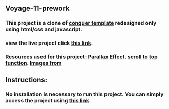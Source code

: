 ## Voyage-11-prework
### This project is a clone of [conquer template](https://github.com/chingu-voyages/voyage-prework-tier1-website-template) redesigned only using html/css and javascript.

### view the live project click [this link](https://mitalishah.github.io/voyage-11-prework/).

### Resources used for this project: [Parallax Effect](https://www.youtube.com/watch?v=JttTcnidSdQ). [scroll to top function](https://www.w3schools.com/howto/howto_js_scroll_to_top.asp). [Images from](https://www.pexels.com/)

## Instructions: 
### No installation is necessary to run this project. You can simply access the project using [this link](https://mitalishah.github.io/voyage-11-prework/).
